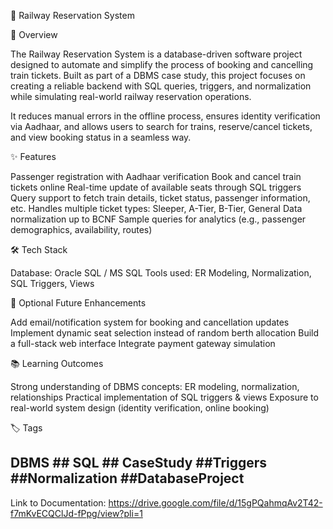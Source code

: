 🚆 Railway Reservation System

📌 Overview

The Railway Reservation System is a database-driven software project designed to automate and simplify the process of booking and cancelling train tickets. Built as part of a DBMS case study, this project focuses on creating a reliable backend with SQL queries, triggers, and normalization while simulating real-world railway reservation operations.

It reduces manual errors in the offline process, ensures identity verification via Aadhaar, and allows users to search for trains, reserve/cancel tickets, and view booking status in a seamless way.

✨ Features

Passenger registration with Aadhaar verification
Book and cancel train tickets online
Real-time update of available seats through SQL triggers
Query support to fetch train details, ticket status, passenger information, etc.
Handles multiple ticket types: Sleeper, A-Tier, B-Tier, General
Data normalization up to BCNF
Sample queries for analytics (e.g., passenger demographics, availability, routes)

🛠️ Tech Stack

Database: Oracle SQL / MS SQL
Tools used: ER Modeling, Normalization, SQL Triggers, Views

🚀 Optional Future Enhancements

Add email/notification system for booking and cancellation updates
Implement dynamic seat selection instead of random berth allocation
Build a full-stack web interface
Integrate payment gateway simulation

📚 Learning Outcomes

Strong understanding of DBMS concepts: ER modeling, normalization, relationships
Practical implementation of SQL triggers & views
Exposure to real-world system design (identity verification, online booking)

🏷️ Tags

## DBMS ## SQL ## CaseStudy ##Triggers ##Normalization ##DatabaseProject

Link to Documentation: https://drive.google.com/file/d/15gPQahmqAv2T42-f7mKvECQClJd-fPpg/view?pli=1
